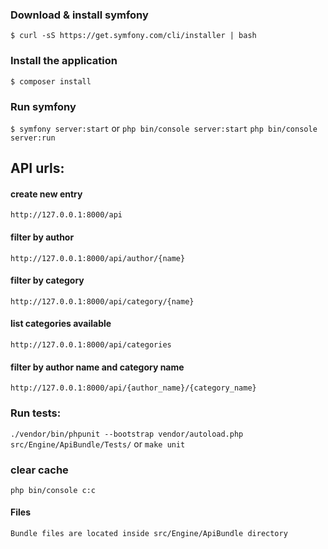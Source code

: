 
### Download & install symfony 
`$ curl -sS https://get.symfony.com/cli/installer | bash`

### Install the application 
`$ composer install`

### Run symfony
`$ symfony server:start`
or
`php bin/console server:start`
`php bin/console server:run`

## API urls:

#### create new entry
`http://127.0.0.1:8000/api`

#### filter by author
`http://127.0.0.1:8000/api/author/{name}`

#### filter by category
`http://127.0.0.1:8000/api/category/{name}`

#### list categories available
`http://127.0.0.1:8000/api/categories`

#### filter by author name and category name
`http://127.0.0.1:8000/api/{author_name}/{category_name}`

### Run tests:
`./vendor/bin/phpunit --bootstrap vendor/autoload.php src/Engine/ApiBundle/Tests/`
or
`make unit`

### clear cache
`php bin/console c:c`

#### Files
    Bundle files are located inside src/Engine/ApiBundle directory
